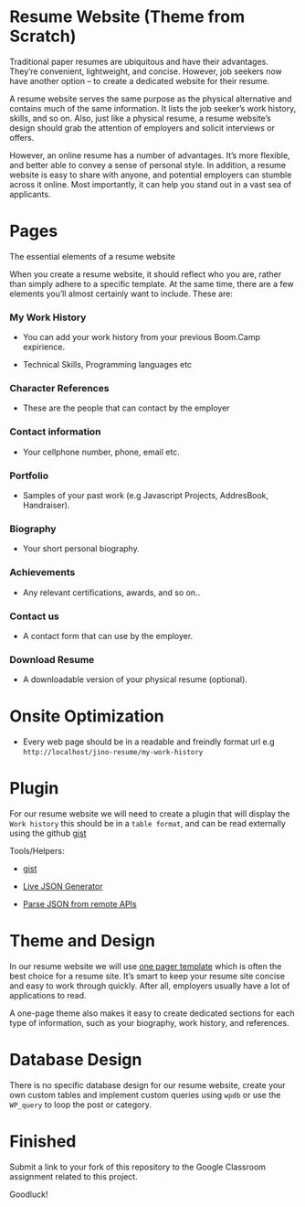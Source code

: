 # Resume Website (Theme from Scratch)

Traditional paper resumes are ubiquitous and have their advantages. They’re convenient, lightweight, and concise. However, job seekers now have another option – to create a dedicated website for their resume.

A resume website serves the same purpose as the physical alternative and contains much of the same information. It lists the job seeker’s work history, skills, and so on. Also, just like a physical resume, a resume website’s design should grab the attention of employers and solicit interviews or offers.

However, an online resume has a number of advantages. It’s more flexible, and better able to convey a sense of personal style. In addition, a resume website is easy to share with anyone, and potential employers can stumble across it online. Most importantly, it can help you stand out in a vast sea of applicants.


# Pages

The essential elements of a resume website

When you create a resume website, it should reflect who you are, rather than simply adhere to a specific template. At the same time, there are a few elements you’ll almost certainly want to include. These are:


### My Work History

* You can add your work history from your previous Boom.Camp expirience.

* Technical Skills, Programming languages etc

### Character References

* These are the people that can contact by the employer

### Contact information

* Your cellphone number, phone, email etc.

### Portfolio

* Samples of your past work (e.g Javascript Projects, AddresBook, Handraiser).

### Biography

* Your short personal biography.

### Achievements

* Any relevant certifications, awards, and so on..

### Contact us

* A contact form that can use by the employer.

### Download Resume

* A downloadable version of your physical resume (optional).

# Onsite Optimization

* Every web page should be in a readable and freindly format url e.g `http://localhost/jino-resume/my-work-history`

# Plugin

For our resume website we will need to create a plugin that will display the `Work history` this should be in a `table format`, and can be read externally using the github [gist](https://gist.githubusercontent.com/thomasdavis/c9dcfa1b37dec07fb2ee7f36d7278105/raw/eb7968eb551bee9e3136b420394549b9680439d4/resume.json)

Tools/Helpers:

* [gist](https://gist.github.com/)

* [Live JSON Generator](http://www.objgen.com/json)

* [Parse JSON from remote APIs](https://pippinsplugins.com/using-wp_remote_get-to-parse-json-from-remote-apis/)


# Theme and Design

In our resume website we will use [one pager template](https://wordpress.org/themes/search/one%20pager/) which is often the best choice for a resume site. It’s smart to keep your resume site concise and easy to work through quickly. After all, employers usually have a lot of applications to read.

A one-page theme also makes it easy to create dedicated sections for each type of information, such as your biography, work history, and references.


# Database Design 

There is no specific database design for our resume website, create your own custom tables and implement custom queries using `wpdb` or use the `WP_query` to loop the post or category.

# Finished

Submit a link to your fork of this repository to the Google Classroom assignment related to this project.

Goodluck!
